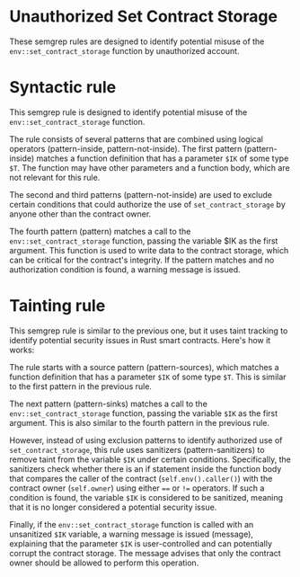 # Unauthorized Set Contract Storage
These semgrep rules are designed to identify potential misuse of the 
`env::set_contract_storage` function by unauthorized account. 

# Syntactic rule
This semgrep rule is designed to identify potential misuse of the 
`env::set_contract_storage` function. 

The rule consists of several patterns that are combined using logical operators
(pattern-inside, pattern-not-inside). 
The first pattern (pattern-inside) matches a function definition that has a 
parameter `$IK` of some type `$T`. 
The function may have other parameters and a function body, which are not relevant
for this rule.

The second and third patterns (pattern-not-inside) are used to exclude certain 
conditions that could authorize the use of `set_contract_storage` by anyone other
than the contract owner. 

The fourth pattern (pattern) matches a call to the `env::set_contract_storage` 
function, passing the variable $IK as the first argument. 
This function is used to write data to the contract storage, which can be critical
for the contract's integrity.
If the pattern matches and no authorization condition is found, a warning message is 
issued.

<!--TODO: Add limitations [Completar]-->

# Tainting rule 
This semgrep rule is similar to the previous one, but it uses taint tracking to 
identify potential security issues in Rust smart contracts. Here's how it works:

The rule starts with a source pattern (pattern-sources), which matches a function
definition that has a parameter `$IK` of some type `$T`. This is similar to the first 
pattern in the previous rule.

The next pattern (pattern-sinks) matches a call to the `env::set_contract_storage` 
function, passing the variable `$IK` as the first argument. This is also similar to 
the fourth pattern in the previous rule.

However, instead of using exclusion patterns to identify authorized use of 
`set_contract_storage`, this rule uses sanitizers (pattern-sanitizers) to remove taint
from the variable `$IK` under certain conditions. Specifically, the sanitizers check
whether there is an if statement inside the function body that compares the caller 
of the contract (`self.env().caller()`) with the contract owner (`self.owner`) using
either `==` or `!=` operators. If such a condition is found, the variable `$IK` is
considered to be sanitized, meaning that it is no longer considered a potential
 security issue.

Finally, if the `env::set_contract_storage` function is called with an unsanitized
`$IK` variable, a warning message is issued (message), explaining that the parameter 
`$IK` is user-controlled and can potentially corrupt the contract storage. The 
message advises that only the contract owner should be allowed to perform this 
operation.

<!--TODO: Add Limitations [Completar]-->
